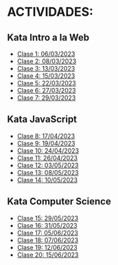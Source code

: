 <h1>ACTIVIDADES:</h1>

<h2>Kata Intro a la Web</h2>
<ul>
    <li><a href="./Kata_1/CLASE_1/">Clase 1: 06/03/2023</a></li>
    <li><a href="./Kata_1/CLASE_2/">Clase 2: 08/03/2023</a></li>
    <li><a href="./Kata_1/CLASE_3/">Clase 3: 13/03/2023</a></li>
    <li><a href="./Kata_1/CLASE_4/">Clase 4: 15/03/2023</a></li>
    <li><a href="./Kata_1/CLASE_5/">Clase 5: 22/03/2023</a></li>
    <li><a href="./Kata_1/CLASE_6/">Clase 6: 27/03/2023</a></li>
    <li><a href="./Kata_1/CLASE_7/">Clase 7: 29/03/2023</a></li>
</ul>

<h2>Kata JavaScript</h2>
<ul>
    <li><a href="./Kata_2/CLASE_8/">Clase 8: 17/04/2023</a></li>
    <li><a href="./Kata_2/CLASE_9/">Clase 9: 19/04/2023</a></li>
    <li><a href="./Kata_2/CLASE_10/">Clase 10: 24/04/2023</a></li>
    <li><a href="./Kata_2/CLASE_11/">Clase 11: 26/04/2023</a></li>
    <li><a href="./Kata_2/CLASE_12/">Clase 12: 03/05/2023</a></li>
    <li><a href="./Kata_2/CLASE_13/">Clase 13: 08/05/2023</a></li>
    <li><a href="./Kata_2/CLASE_14/">Clase 14: 10/05/2023</a></li>
</ul>

<h2>Kata Computer Science</h2>
<ul>
    <li><a href="./Kata_3/CLASE_15/">Clase 15: 29/05/2023</a></li>
    <li><a href="./Kata_3/CLASE_16/">Clase 16: 31/05/2023</a></li>
    <li><a href="./Kata_3/CLASE_17/">Clase 17: 05/06/2023</a></li>
    <li><a href="./Kata_3/CLASE_18/">Clase 18: 07/06/2023</a></li>
    <li><a href="./Kata_3/CLASE_19/">Clase 19: 12/06/2023</a></li>
    <li><a href="./Kata_3/CLASE_20/">Clase 20: 15/06/2023</a></li>
</ul>